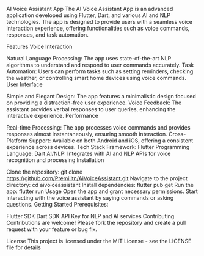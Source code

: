 AI Voice Assistant App
The AI Voice Assistant App is an advanced application developed using Flutter, Dart, and various AI and NLP technologies. The app is designed to provide users with a seamless voice interaction experience, offering functionalities such as voice commands, responses, and task automation.

Features
Voice Interaction

Natural Language Processing: The app uses state-of-the-art NLP algorithms to understand and respond to user commands accurately.
Task Automation: Users can perform tasks such as setting reminders, checking the weather, or controlling smart home devices using voice commands.
User Interface

Simple and Elegant Design: The app features a minimalistic design focused on providing a distraction-free user experience.
Voice Feedback: The assistant provides verbal responses to user queries, enhancing the interactive experience.
Performance

Real-time Processing: The app processes voice commands and provides responses almost instantaneously, ensuring smooth interaction.
Cross-Platform Support: Available on both Android and iOS, offering a consistent experience across devices.
Tech Stack
Framework: Flutter
Programming Language: Dart
AI/NLP: Integrates with AI and NLP APIs for voice recognition and processing
Installation

Clone the repository: git clone https://github.com/Premiiitn/AiVoiceAssistant.git
Navigate to the project directory: cd aivoiceassistant
Install dependencies: flutter pub get
Run the app: flutter run
Usage
Open the app and grant necessary permissions.
Start interacting with the voice assistant by saying commands or asking questions.
Getting Started
Prerequisites:

Flutter SDK
Dart SDK
API Key for NLP and AI services
Contributing
Contributions are welcome! Please fork the repository and create a pull request with your feature or bug fix.

License
This project is licensed under the MIT License - see the LICENSE file for details
